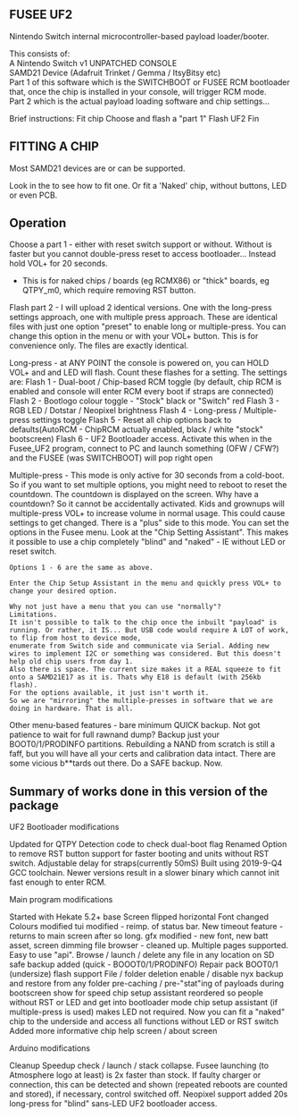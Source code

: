 ## FUSEE UF2

Nintendo Switch internal microcontroller-based payload loader/booter.  

This consists of:  
A Nintendo Switch v1 UNPATCHED CONSOLE  
SAMD21 Device (Adafruit Trinket / Gemma / ItsyBitsy etc)  
Part 1 of this software which is the SWITCHBOOT or FUSEE RCM bootloader that, once the chip is installed in your console, will trigger RCM mode.  
Part 2 which is the actual payload loading software and chip settings...  

Brief instructions:
Fit chip
Choose and flash a "part 1"
Flash UF2
Fin

## FITTING A CHIP

Most SAMD21 devices are or can be supported.

Look in the <install diagrams> to see how to fit one. Or fit a 'Naked' chip, without buttons, LED or even PCB.

## Operation

Choose a part 1 - either with reset switch support or without. Without is faster but you cannot double-press reset to access bootloader... Instead hold VOL+ for 20 seconds.
 - This is for naked chips / boards (eg RCMX86) or "thick" boards, eg QTPY_m0, which require removing RST button.
 
Flash part 2 - I will upload 2 identical versions. One with the long-press settings approach, one with multiple press approach. These are identical files with just one 
	option "preset" to enable long or multiple-press. You can change this option in the menu or with your VOL+ button. This is for convenience only. The files are exactly
	identical.
	
Long-press - at ANY POINT the console is powered on, you can HOLD VOL+ and and LED will flash. Count these flashes for a setting.
The settings are:
Flash 1 - Dual-boot / Chip-based RCM toggle (by default, chip RCM is enabled and console will enter RCM every boot if straps are connected)
Flash 2 - Bootlogo colour toggle - "Stock" black or "Switch" red
Flash 3 - RGB LED / Dotstar / Neopixel brightness
Flash 4 - Long-press / Multiple-press settings toggle
Flash 5 - Reset all chip options back to defaults(AutoRCM - ChipRCM actually enabled, black / white "stock" bootscreen)
Flash 6 - UF2 Bootloader access. Activate this when in the Fusee_UF2 program, connect to PC and launch something (OFW / CFW?) and the FUSEE (was SWITCHBOOT) will pop right open

Multiple-press - This mode is only active for 30 seconds from a cold-boot. So if you want to set multiple options, you might need to reboot to reset the countdown.
	The countdown is displayed on the screen. Why have a countdown? So it cannot be accidentally activated. Kids and grownups will multiple-press VOL+ to increase volume
	in normal usage. This could cause settings to get changed. There is a "plus" side to this mode. You can set the options in the Fusee menu. Look at the
	"Chip Setting Assistant". This makes it possible to use a chip completely "blind" and "naked" - IE without LED or reset switch.
	
	Options 1 - 6 are the same as above.
	
	Enter the Chip Setup Assistant in the menu and quickly press VOL+ to change your desired option. 
	
	Why not just have a menu that you can use "normally"?
	Limitations.
	It isn't possible to talk to the chip once the inbuilt "payload" is running. Or rather, it IS... But USB code would require A LOT of work, to flip from host to device mode,
	enumerate from Switch side and communicate via Serial. Adding new wires to implement I2C or something was considered. But this doesn't help old chip users from day 1.
	Also there is space. The current size makes it a REAL squeeze to fit onto a SAMD21E17 as it is. Thats why E18 is default (with 256kb flash).
	For the options available, it just isn't worth it.
	So we are "mirroring" the multiple-presses in software that we are doing in hardware. That is all.
	
Other menu-based features - bare minimum QUICK backup. Not got patience to wait for full rawnand dump? Backup just your BOOT0/1/PRODINFO partitions. Rebuilding a NAND
from scratch is still a faff, but you will have all your certs and calibration data intact. There are some vicious b**tards out there. Do a SAFE backup. Now.

## Summary of works done in this version of the package

UF2 Bootloader modifications

Updated for QTPY
Detection code to check dual-boot flag
Renamed
Option to remove RST button support for faster booting and units without RST switch.
Adjustable delay for straps(currently 50mS)
Built using 2019-9-Q4 GCC toolchain. Newer versions result in a slower binary which cannot init fast enough to enter RCM.


Main program modifications

Started with Hekate 5.2+ base
Screen flipped horizontal
Font changed
Colours modified
tui modified - reimp. of status bar. New timeout feature - returns to main screen after so long.
gfx modified - new font, new batt asset, screen dimming
file browser - cleaned up. Multiple pages supported. Easy to use "api". Browse / launch / delete any file in any location on SD
safe backup added (quick - BOOOT0/1/PRODINFO)
Repair pack BOOT0/1 (undersize) flash support
File / folder deletion
enable / disable nyx
backup and restore from any folder
pre-caching / pre-"stat"ing of payloads during bootscreen show for speed
chip setup assistant reordered so people without RST or LED and get into bootloader mode
chip setup assistant (if multiple-press is used) makes LED not required.
Now you can fit a "naked" chip to the underside and access all functions without LED or RST switch
Added more informative chip help screen / about screen


Arduino modifications

Cleanup
Speedup check / launch / stack collapse. Fusee launching (to Atmosphere logo at least) is 2x faster than stock.
If faulty charger or connection, this can be detected and shown (repeated reboots are counted and stored), if necessary, control switched off.
Neopixel support added
20s long-press for "blind" sans-LED UF2 bootloader access.

